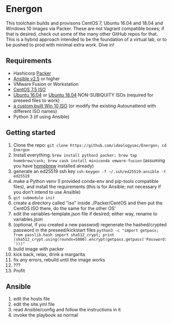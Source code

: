 # Energon

This toolchain builds and provisons CentOS 7, Ubuntu 16.04 and 18.04 and Windows 10 images via Packer. These are not Vagrant compatible boxes; if that is desired, check out some of the many other GitHub repos for that. This is a hybrid approach intended to be the foundation of a virtual lab, or to be pushed to prod with minimal extra work. Dive in!

## Requirements

- Hashicorp [Packer](https://www.packer.io/)
- [Ansible v2.5](https://www.ansible.com/) or higher
- VMware Fusion or Workstation
- [CentOS 7.5 ISO](http://isoredirect.centos.org/centos/7/isos/x86_64/CentOS-7-x86_64-DVD-1908.iso)
- [Ubuntu 16.04](http://releases.ubuntu.com/16.04/ubuntu-16.04.6-server-amd64.iso) or [Ubuntu 18.04](http://cdimage.ubuntu.com/releases/18.04.3/release/ubuntu-18.04.3-server-amd64.iso) NON-SUBIQUITY ISOs (required for preseed files to work)
- [a custom built Win 10 ISO](https://drive.google.com/file/d/11Eku1vXcjBetW1maUKgPLNNFe0PBcW38/view?usp=sharing) (or modify the existing Autounattend with different ISO names)
- Python 3 (if using Ansible)

## Getting started

1. Clone the repo: `git clone https://github.com/ideologysec/Energon; cd Energon`
2. Install everything: `brew install python3 packer; brew tap homebrew/cask; brew cask install miniconda vmware-fusion` (assuming you have [homebrew](https://brew.sh/) installed already)
3. generate an ed25519 ssh key `ssh-keygen -f ~/.ssh/ed25519-ansible -t ed25519`
4. make a Python venv (I provided conda-env and pip-tools compatible files), and install the requirements (this is for Ansible; not necessary if you don't intend to use Ansible)
5. `git submodule init`
6. create a directory called "iso" inside ./Packer/CentOS and then put the CentOS ISO there, do the same for the other OS'
7. edit the variables-template.json file if desired; either way, rename to variables.json
8. (optional, if you created a new passwod) regenerate the hashed/crypted password in the preseed/kickstart files  `python3 -c "import getpass; from passlib.hash import sha512_crypt; print (sha512_crypt.using(rounds=5000).encrypt(getpass.getpass('Password: ')))"`
9. build image with packer
10. kick back, relax, drink a margarita
11. fix any errors, rebuild until the image works
12. ???
13. Profit

## Ansible

1. edit the hosts file
2. edit the site.yml file
3. read Ansible/config and follow the instructions in it
4. invoke the playbook as normal
